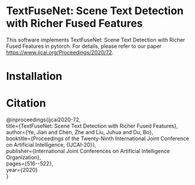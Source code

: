 # TextFuseNet: Scene Text Detection with Richer Fused Features
This software implements TextFuseNet: Scene Text Detection with Richer Fused Features in pytorch. For details, please refer to our paper https://www.ijcai.org/Proceedings/2020/72.

# Installation

# Citation
@inproceedings{ijcai2020-72,  
    title={TextFuseNet: Scene Text Detection with Richer Fused Features},  
    author={Ye, Jian and Chen, Zhe and Liu, Juhua and Du, Bo},   
    booktitle={Proceedings of the Twenty-Ninth International Joint Conference on Artificial Intelligence, {IJCAI-20}},     
    publisher={International Joint Conferences on Artificial Intelligence Organization},     
    pages={516--522},     
    year={2020}     
}

